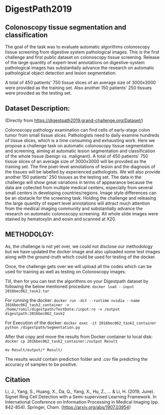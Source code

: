 # DigestPath2019
## Colonoscopy tissue segmentation and classification
The goal of the task was to evaluate automatic algorithms colonoscopy tissue screening from digestive system pathological images. This is the first challenge and first public dataset on colonoscopy tissue screening. Release of the large quantity of expert-level annotations on digestive-system pathological images has substantially advance the research on automatic pathological object detection and lesion segmentation. 


A total of 450 patients' 750 tissue slices of an average size of 3000x3000 were provided as the training set. Also another 150 patients' 250 tissues were provided as the testing set.

## Dataset Description:
(Directly from https://digestpath2019.grand-challenge.org/Dataset/)

Colonoscopy pathology examination can find cells of early-stage colon tumor from small tissue slices. Pathologists need to daily examine hundreds of tissue slices, which is a time consuming and exhausting work. Here we propose a challenge task on automatic colonoscopy tissue segmentation and screening, aiming at automatic lesion segmentation and classification of the whole tissue (benign vs. malignant). A total of 450 patients' 750 tissue slices of an average size of 3000x3000 will be provided as the training set. The fine pixel-level annotations of lesion and the diagnosis of the tissues will be labelled by experienced pathologists. We will also provide another 150 patients' 250 tissues as the testing set. The data in the challenge will show great variations in terms of appearance because the data are collected from multiple medical centers, especially from several small centers in developing countries/regions. Image style differences can be an obstacle for the screening task. Holding the challenge and releasing the large quantity of expert level annotations will attract much attention from the medical imaging community and substantially advance the research on automatic colonoscopy screening. All whole slide images were stained by hematoxylin and eosin and scanned at X20.

## METHODOLGY:
As, the challenge is not yet over, we could not disclose our methodology but we have updated the docker image and also uploaded some test images along with the ground-truth which could be used for testing of the docker.

Once, the challenge gets over we will upload all the codes which can be used for training as well as testing on Colonoscopy images.

Till, then for you can test the algorithms on your Digestpath dataset by following the below mentioned procedure:
`docker load --input 2016bec062_task2.tar`

For running the docker:
`docker run -dit --runtime nvidia --name 2016bec062_task2_container -v /home/romil/digestpath/TestData:/input:ro -v /output digestpath:2016bec062_task2`

For Execution of the docker:
`docker exec -it 2016bec062_task2_container python /digestpath/Segmentation.py`

After that copy and move the results from Docker container to local disk:
`docker cp 2016bec062_task2_container:/output Result`

`mv Result/output/* Result/`

The results would contain prediction folder and .csv file predicting the accuracy of samples to be positive.
## Citation
Li, J., Yang, S., Huang, X., Da, Q., Yang, X., Hu, Z., ... & Li, H. (2019, June). Signet Ring Cell Detection with a Semi-supervised Learning Framework. In International Conference on Information Processing in Medical Imaging (pp. 842-854). Springer, Cham. (https://arxiv.org/abs/1907.03954)



